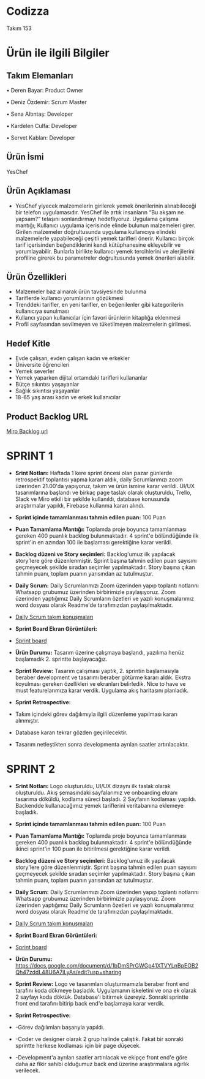 # Codizza 

Takım 153

# Ürün ile ilgili Bilgiler

## Takım Elemanları

•	Deren Bayar: Product Owner

•	Deniz Özdemir: Scrum Master

•	Sena Altıntaş: Developer

•	Kardelen Culfa: Developer

•	Servet Kablan: Developer


## Ürün İsmi 

YesChef

## Ürün Açıklaması

- YesChef yiyecek malzemelerin girilerek yemek önerilerinin alınabileceği bir telefon uygulamasıdır. YesChef ile artık insanların “Bu akşam ne yapsam?” telaşını sonlandırmayı hedefliyoruz. 
Uygulama çalışma mantığı;
Kullanıcı uygulama içerisinde elinde bulunun malzemeleri girer. Girilen malzemeler doğrultusunda uygulama kullanıcıya elindeki malzemelerle yapabileceği çeşitli yemek tarifleri önerir. Kullanıcı birçok tarif içerisinden beğendiklerini kendi kütüphanesine ekleyebilir ve yorumlayabilir.
Bunlarla birlikte kullanıcı yemek tercihlerini ve alerjilerini profiline girerek bu parametreler doğrultusunda yemek önerileri alabilir. 

## Ürün Özellikleri

- Malzemeler baz alınarak ürün tavsiyesinde bulunma
- Tariflerde kullanıcı yorumlarının gözükmesi
- Trenddeki tarifler, en yeni tarifler, en beğenilenler gibi kategorilerin kullanıcıya sunulması
- Kullancı yapan kullanıcılar için favori ürünlerin kitaplığa eklenmesi
- Profil sayfasından sevilmeyen ve tüketilmeyen malzemelerin girilmesi.

## Hedef Kitle

-	Evde çalışan, evden çalışan kadın ve erkekler
-	Üniversite öğrencileri
-	Yemek severler
-	Yemek yaparken dijital ortamdaki tarifleri kullananlar
-	Bütçe sıkıntısı yaşayanlar
-	Sağlık sıkıntısı yaşayanlar
-	18-65 yaş arası kadın ve erkek kullanıcılar

## Product Backlog URL

[Miro Backlog url](https://miro.com/app/board/uXjVO2pKJO4=/?share_link_id=159117369316)

# SPRINT 1 

- **Srint Notları:** Haftada 1 kere sprint öncesi olan pazar günlerde retrospektif toplantısı yapma kararı aldık, daily Scrumlarımızı zoom üzerinden 21.00'da yapıyoruz, takım ve ürün ismine karar verildi. UI/UX tasarımlarına başlandı ve birkaç page taslak olarak oluşturuldu, Trello, Slack ve Miro etkili bir şekilde kullanıldı, database konusunda araştırmalar yapıldı, Firebase kullanma kararı alındı.

- **Sprint içinde tamamlanması tahmin edilen puan:** 100 Puan

- **Puan Tamamlama Mantığı:** Toplamda proje boyunca tamamlanması gereken 400 puanlık backlog bulunmaktadır. 4 sprint'e bölündüğünde ilk sprint'in en azından 100 ile başlaması gerektiğine karar verildi.

- **Backlog düzeni ve Story seçimleri:** Backlog'umuz ilk yapılacak story'lere göre düzenlenmiştir. Sprint başına tahmin edilen puan sayısını geçmeyecek şekilde sıradan seçimler yapılmaktadır. Story başına çıkan tahmin puanı, toplam puanın yarısından az tutulmuştur.

- **Daily Scrum:** Daily Scrumlarımızı Zoom üzerinden yapıp toplantı notlarını Whatsapp grubumuz üzerinden birbirimizle paylaşıyoruz. Zoom üzerinden yaptığımız Daily Scrumların özetleri ve yazılı konuşmalarımız word dosyası olarak Readme'de tarafımızdan paylaşılmaktadır. 
- [Daily Scrum takım konuşmaları](https://docs.google.com/document/d/1MjC2zzzFxIz6fqEhBm4Auy5WAGYb8mrbPZ1_g7tMk5k/edit?usp=sharing)

- **Sprint Board Ekran Görüntüleri:** 
- [Sprint board ](https://docs.google.com/document/d/1TW5eTl2mahkkCCRqxlULGxKZIL1Cl2MrN1K9qBabNp4/edit?usp=sharing)

- **Ürün Durumu:** Tasarım üzerine çalışmaya başlandı, yazılıma henüz başlamadık 2. sprintte başlayacağız.

- **Sprint Review:** Tasarım çalışması yaptık, 2. sprintin başlamasıyla beraber development ve tasarımı beraber götürme kararı aldık. Ekstra koyulması gereken özellikleri ve ekranları belirledik. Nice to have ve must featurelarımıza karar verdik. Uygulama akış haritasını planladık.

- **Sprint Retrospective:** 
- Takım içindeki görev dağılımıyla ilgili düzenleme yapılması kararı alınmıştır.
- Database kararı tekrar gözden geçirilecektir.
- Tasarım netleştikten sonra developmenta ayrılan saatler artırılacaktır.

# SPRINT 2
- **Srint Notları:** Logo oluşturuldu, UI/UX dizaynı ilk taslak olarak oluşturuldu. Akış şemasındaki sayfalarımız ve onboarding ekranı tasarıma döküldü, kodlama süreci başladı. 2 Sayfanın kodlaması yapıldı. Backendde kullanacağımız yemek tariflerini veritabanına eklemeye başladık.

- **Sprint içinde tamamlanması tahmin edilen puan:** 100 Puan

- **Puan Tamamlama Mantığı:** Toplamda proje boyunca tamamlanması gereken 400 puanlık backlog bulunmaktadır. 4 sprint'e bölündüğünde ikinci sprint'in 100 puan ile bitirilmesi gerektiğine karar verildi.

- **Backlog düzeni ve Story seçimleri:** Backlog'umuz ilk yapılacak story'lere göre düzenlenmiştir. Sprint başına tahmin edilen puan sayısını geçmeyecek şekilde sıradan seçimler yapılmaktadır. Story başına çıkan tahmin puanı, toplam puanın yarısından az tutulmuştur.

- **Daily Scrum:** Daily Scrumlarımızı Zoom üzerinden yapıp toplantı notlarını Whatsapp grubumuz üzerinden birbirimizle paylaşıyoruz. Zoom üzerinden yaptığımız Daily Scrumların özetleri ve yazılı konuşmalarımız word dosyası olarak Readme'de tarafımızdan paylaşılmaktadır. 
- [Daily Scrum takım konuşmaları](https://docs.google.com/document/d/1MjC2zzzFxIz6fqEhBm4Auy5WAGYb8mrbPZ1_g7tMk5k/edit?usp=sharing)

- **Sprint Board Ekran Görüntüleri:** 
- [Sprint board ](https://docs.google.com/document/d/1TW5eTl2mahkkCCRqxlULGxKZIL1Cl2MrN1K9qBabNp4/edit?usp=sharing)

- **Ürün Durumu:** https://docs.google.com/document/d/1bDmSPrGWGp41XTVYLnBpEOB2Qh47zddL48U6A7iLyAs/edit?usp=sharing

- **Sprint Review:** Logo ve tasarımları oluşturmamızla beraber front end tarafını koda dökmeye başladık. Uygulamanın iskeletini ve ona ek olarak 2 sayfayı koda döktük. Database'i bitirmek üzereyiz. Sonraki sprintte front end tarafını bitirip back end'e başlamaya karar verdik.

- **Sprint Retrospective:** 
- -Görev dağılımları başarıyla yapıldı.
- -Coder ve designer olarak 2 grup halinde çalıştık. Fakat bir sonraki sprintte herkese kodlaması için bir page düşecek.
- -Development'a ayrılan saatler artırılacak ve ekipçe front end'e göre daha az fikir sahibi olduğumuz back end üzerine araştırmalara ağırlık verilecek.








